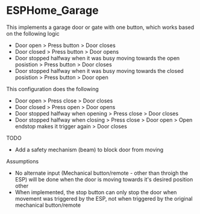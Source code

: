 # ESPHome_Garage

This implements a garage door or gate with one button, which works based on the following logic
 - Door open > Press button > Door closes
 - Door closed > Press button > Door opens
 - Door stopped halfway when it was busy moving towards the open posistion > Press button > Door closes
 - Door stopped halfway when it was busy moving towards the closed posistion > Press button > Door open

This configuration does the following
 - Door open > Press close > Door closes
 - Door closed > Press open > Door opens
 - Door stopped halfway when opening > Press close > Door closes
 - Door stopped halfway when closing > Press close > Door open > Open endstop makes it trigger again > Door closes

TODO
 - Add a safety mechanism (beam) to block door from moving
 
Assumptions
  - No alternate input (Mechanical button/remote - other than throigh the ESP) will be done when the door is moving towards it's desired position other
  - When implemented, the stop button can only stop the door when movement was triggered by the ESP, not when triggered by the original mechanical button/remote
